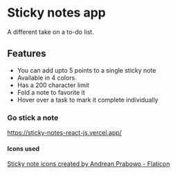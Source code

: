 # Sticky notes app
A different take on a to-do list.

## Features
- You can add upto 5 points to a single sticky note
- Available in 4 colors
- Has a 200 character limit
- Fold a note to favorite it
- Hover over a task to mark it complete individually

### Go stick a note
https://sticky-notes-react-js.vercel.app/


#### Icons used
<a href="https://www.flaticon.com/free-icons/sticky-note" title="sticky note icons">Sticky note icons created by Andrean Prabowo - Flaticon</a>